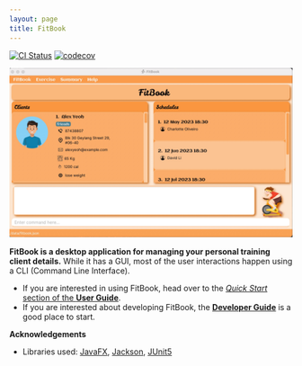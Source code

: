 ```yaml
---
layout: page
title: FitBook
---
```


[![CI Status](https://github.com/se-edu/addressbook-level3/workflows/Java%20CI/badge.svg)](https://github.com/se-edu/addressbook-level3/actions)
[![codecov](https://codecov.io/gh/AY2223S2-CS2103T-T15-2/tp/branch/master/graph/badge.svg?token=4KRK8YBI9X)](https://codecov.io/gh/AY2223S2-CS2103T-T15-2/tp)

![Ui](images/Ui.png)

**FitBook is a desktop application for managing your personal training client details.** While it has a GUI, most of the user interactions happen using a CLI (Command Line Interface).

* If you are interested in using FitBook, head over to the [_Quick Start_ section of the **User Guide**](UserGuide.html#quick-start).
* If you are interested about developing FitBook, the [**Developer Guide**](DeveloperGuide.html) is a good place to start.


**Acknowledgements**

* Libraries used: [JavaFX](https://openjfx.io/), [Jackson](https://github.com/FasterXML/jackson), [JUnit5](https://github.com/junit-team/junit5)
